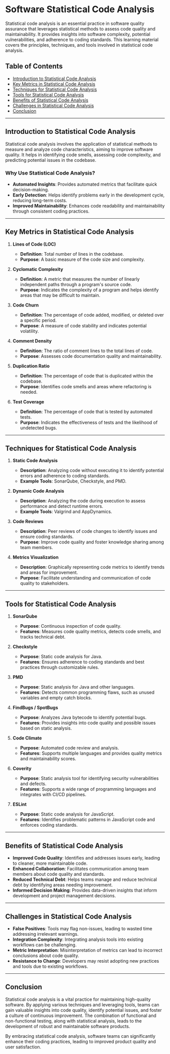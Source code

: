 # Software Statistical Code Analysis

Statistical code analysis is an essential practice in software quality assurance that leverages statistical methods to assess code quality and maintainability. It provides insights into software complexity, potential vulnerabilities, and adherence to coding standards. This learning material covers the principles, techniques, and tools involved in statistical code analysis.

## Table of Contents
- [Introduction to Statistical Code Analysis](#introduction-to-statistical-code-analysis)
- [Key Metrics in Statistical Code Analysis](#key-metrics-in-statistical-code-analysis)
- [Techniques for Statistical Code Analysis](#techniques-for-statistical-code-analysis)
- [Tools for Statistical Code Analysis](#tools-for-statistical-code-analysis)
- [Benefits of Statistical Code Analysis](#benefits-of-statistical-code-analysis)
- [Challenges in Statistical Code Analysis](#challenges-in-statistical-code-analysis)
- [Conclusion](#conclusion)

---

## Introduction to Statistical Code Analysis

Statistical code analysis involves the application of statistical methods to measure and analyze code characteristics, aiming to improve software quality. It helps in identifying code smells, assessing code complexity, and predicting potential issues in the codebase.

### Why Use Statistical Code Analysis?

- **Automated Insights**: Provides automated metrics that facilitate quick decision-making.
- **Early Detection**: Helps identify problems early in the development cycle, reducing long-term costs.
- **Improved Maintainability**: Enhances code readability and maintainability through consistent coding practices.

---

## Key Metrics in Statistical Code Analysis

1. **Lines of Code (LOC)**
   - **Definition**: Total number of lines in the codebase.
   - **Purpose**: A basic measure of the code size and complexity.

2. **Cyclomatic Complexity**
   - **Definition**: A metric that measures the number of linearly independent paths through a program's source code.
   - **Purpose**: Indicates the complexity of a program and helps identify areas that may be difficult to maintain.

3. **Code Churn**
   - **Definition**: The percentage of code added, modified, or deleted over a specific period.
   - **Purpose**: A measure of code stability and indicates potential volatility.

4. **Comment Density**
   - **Definition**: The ratio of comment lines to the total lines of code.
   - **Purpose**: Assesses code documentation quality and maintainability.

5. **Duplication Ratio**
   - **Definition**: The percentage of code that is duplicated within the codebase.
   - **Purpose**: Identifies code smells and areas where refactoring is needed.

6. **Test Coverage**
   - **Definition**: The percentage of code that is tested by automated tests.
   - **Purpose**: Indicates the effectiveness of tests and the likelihood of undetected bugs.

---

## Techniques for Statistical Code Analysis

1. **Static Code Analysis**
   - **Description**: Analyzing code without executing it to identify potential errors and adherence to coding standards.
   - **Example Tools**: SonarQube, Checkstyle, and PMD.

2. **Dynamic Code Analysis**
   - **Description**: Analyzing the code during execution to assess performance and detect runtime errors.
   - **Example Tools**: Valgrind and AppDynamics.

3. **Code Reviews**
   - **Description**: Peer reviews of code changes to identify issues and ensure coding standards.
   - **Purpose**: Improve code quality and foster knowledge sharing among team members.

4. **Metrics Visualization**
   - **Description**: Graphically representing code metrics to identify trends and areas for improvement.
   - **Purpose**: Facilitate understanding and communication of code quality to stakeholders.

---

## Tools for Statistical Code Analysis

1. **SonarQube**
   - **Purpose**: Continuous inspection of code quality.
   - **Features**: Measures code quality metrics, detects code smells, and tracks technical debt.

2. **Checkstyle**
   - **Purpose**: Static code analysis for Java.
   - **Features**: Ensures adherence to coding standards and best practices through customizable rules.

3. **PMD**
   - **Purpose**: Static analysis for Java and other languages.
   - **Features**: Detects common programming flaws, such as unused variables and empty catch blocks.

4. **FindBugs / SpotBugs**
   - **Purpose**: Analyzes Java bytecode to identify potential bugs.
   - **Features**: Provides insights into code quality and possible issues based on static analysis.

5. **Code Climate**
   - **Purpose**: Automated code review and analysis.
   - **Features**: Supports multiple languages and provides quality metrics and maintainability scores.

6. **Coverity**
   - **Purpose**: Static analysis tool for identifying security vulnerabilities and defects.
   - **Features**: Supports a wide range of programming languages and integrates with CI/CD pipelines.

7. **ESLint**
   - **Purpose**: Static code analysis for JavaScript.
   - **Features**: Identifies problematic patterns in JavaScript code and enforces coding standards.

---

## Benefits of Statistical Code Analysis

- **Improved Code Quality**: Identifies and addresses issues early, leading to cleaner, more maintainable code.
- **Enhanced Collaboration**: Facilitates communication among team members about code quality and standards.
- **Reduced Technical Debt**: Helps teams manage and reduce technical debt by identifying areas needing improvement.
- **Informed Decision Making**: Provides data-driven insights that inform development and project management decisions.

---

## Challenges in Statistical Code Analysis

- **False Positives**: Tools may flag non-issues, leading to wasted time addressing irrelevant warnings.
- **Integration Complexity**: Integrating analysis tools into existing workflows can be challenging.
- **Metric Interpretation**: Misinterpretation of metrics can lead to incorrect conclusions about code quality.
- **Resistance to Change**: Developers may resist adopting new practices and tools due to existing workflows.

---

## Conclusion

Statistical code analysis is a vital practice for maintaining high-quality software. By applying various techniques and leveraging tools, teams can gain valuable insights into code quality, identify potential issues, and foster a culture of continuous improvement. The combination of functional and non-functional testing, along with statistical analysis, leads to the development of robust and maintainable software products.

By embracing statistical code analysis, software teams can significantly enhance their coding practices, leading to improved product quality and user satisfaction.


